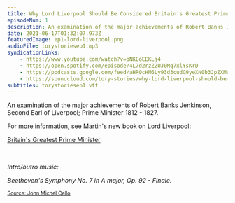 ```yaml
---
title: Why Lord Liverpool Should Be Considered Britain's Greatest Prime Minister
episodeNum: 1
description: An examination of the major achievements of Robert Banks Jenkinson, Second Earl of Liverpool; Prime Minister 1812 - 1827.
date: 2021-06-17T01:32:07.973Z
featuredImage: ep1-lord-liverpool.png
audioFile: torystoriesep1.mp3
syndicationLinks:
    - https://www.youtube.com/watch?v=oNKEoEEKLj4
    - https://open.spotify.com/episode/4L7d2rzZZUJ0Mq7xlYsKrD
    - https://podcasts.google.com/feed/aHR0cHM6Ly93d3cudG9yeXN0b3JpZXMuc3RyZWFtL3Jzcy54bWw/episode/aHR0cHM6Ly93d3cudG9yeXN0b3JpZXMuc3RyZWFtL2VwaXNvZGVzL3doeS1sb3JkLWxpdmVycG9vbC1zaG91bGQtYmUtY29uc2lkZXJlZC1icml0YWluLXMtZ3JlYXRlc3QtcHJpbWUtbWluaXN0ZXI?sa=X&ved=0CAUQkfYCahcKEwj4xP6dgbf0AhUAAAAAHQAAAAAQAQ
    - https://soundcloud.com/tory-stories/why-lord-liverpool-should-be-considered-britains-greatest-prime-minister
subtitles: torystoriesep1.vtt
---
```


An examination of the major achievements of Robert Banks Jenkinson, Second Earl of Liverpool; Prime Minister 1812 - 1827.

For more information, see Martin's new book on Lord Liverpool:

[Britain's Greatest Prime Minister](https://www.lordliverpool.com)

<br>

_Intro/outro music:_

_Beethoven's Symphony No. 7 in A major, Op. 92 - Finale._

<sup>[Source: John Michel Cello](https://commons.wikimedia.org/wiki/File:JOHN_MICHEL_CELLO-BEETHOVEN_SYMPHONY_7_Finale.ogg)</sup>
